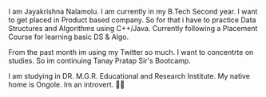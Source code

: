 I am Jayakrishna Nalamolu. I am currently in my B.Tech Second year. I want to get placed in Product based company. So for that i have to practice Data Structures and Algorithms using C++/Java. Currently following a Placement Course for learning basic DS & Algo.

From the past month im using my Twitter so much. I want to concentrte on studies. So im continuing Tanay Pratap Sir's Bootcamp.

I am studying in DR. M.G.R. Educational and Research Institute. My native home is Ongole. Im an introvert. 😬😇